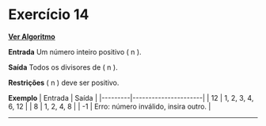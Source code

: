 # Exercício 14
[**Ver Algoritmo**](Algoritmo14.md)

**Entrada**
Um número inteiro positivo \( n \).

**Saída**
Todos os divisores de \( n \).

**Restrições**
\( n \) deve ser positivo.

**Exemplo**
| Entrada | Saída                |
|---------|----------------------|
| 12      | 1, 2, 3, 4, 6, 12    |
| 8       | 1, 2, 4, 8           |
| -1      | Erro: número inválido, insira outro. |

---
